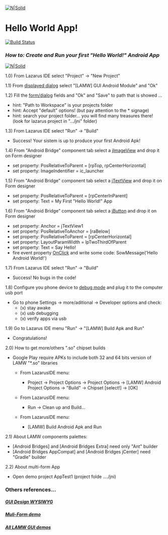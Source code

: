 [![N|Solid](https://i.imgur.com/eAIuo9U.png)](https://github.com/jmpessoa/lazandroidmodulewizard)

# Hello World App!

[![Build Status](https://img.shields.io/badge/version-0.1-green)](https://github.com/jmpessoa/lazandroidmodulewizard/tree/master/demos/GUI)

### _How to: Create and Run your first "Hello World!" Android App_
[![N|Solid](https://i.imgur.com/iSbNNtB.jpg)](https://github.com/jmpessoa/lazandroidmodulewizard/tree/master/demos/GUI)

1.0) From Lazarus IDE select "Project" -> "New Project" 

1.1) From [displayed dialog]([Imgur](https://i.imgur.com/34lqo0N.png)) select "[LAMW] GUI Android Module" and "Ok"

1.2) Fill the [form/dialog]([Imgur](https://i.imgur.com/6pn9cyP.png)) fields and "Ok" and "Save" to path that is showed ...
   - hint: "Path to Workspace" is your projects folder
   - hint: Accept "default" options! (but pay attention to the * signage)
   - hint: search your project folder... you will find many treasures there! (look for lazarus project in ".../jni" folder)    
   
1.3) From Lazarus IDE select "Run" -> "Build" 
   - Success! Your sistem is up to produce your first Android Apk!

1.4) From "Android Bridge" component tab select a [jImageView](https://i.imgur.com/UHbcuBQ.png) and drop it on Form designer 
   - set property: PosRelativeToParent  = [rpTop, rpCenterHorizontal]  
   - set property: ImageIndentifier = ic_launcher

1.5) From "Android Bridge" component tab select a [jTextView](https://i.imgur.com/UHbcuBQ.png) and drop it on Form designer 
   - set property: PosRelativeToParent  = [rpCenterInParent]  
   - set property: Text = My First "Hello World!" App

1.6) From "Android Bridge" component tab select a [jButton](https://i.imgur.com/UHbcuBQ.png) and drop it on Form designer 
   - set property: Anchor = jTextView1
   - set property: PosRelativeToAnchor = [raBelow]
   - set property: PosRelativeToParent = [rpCenterHorizontal]
   - set property: LayoutParamWidth = lpTwoThirdOfParent
   - set property: Text = Say Hello!
   - fire event property [OnClick](https://i.imgur.com/pXAqloK.png) and write some code: SowMessage('Hello Android World!')

1.7) From Lazarus IDE select "Run" -> "Build" 
   - Success! No bugs in the code!
   
1.8) Configure you phone device to [debug mode](https://developer.android.com/studio/debug/dev-options) and plug it to the computer usb port 
   - Go to phone Settings ->  more/aditional -> Developer options and check:
     - (x) stay awake
     - (x) usb debugging
     - (x) verify apps via usb
     
1.9) Go to Lazarus IDE menu "Run" -> "[LAMW] Build Apk and Run"  
   - Congratulations!

2.0) How to get more/others ".so" chipset builds
- Google Play require APKs to include both 32 and 64 bits version of LAMW "*.so" libraries
    - From LazarusIDE menu:
       - Project -> Project Options -> Project Options -> [LAMW] Android Project Options -> "Build" -> Chipset [select!] -> [OK]
       
    - From LazarusIDE menu:
       - Run -> Clean up and Build...
       
    - From LazarusIDE menu:
       - [LAMW] Build Android Apk and Run

2.1) About LAMW components palettes:
- [Android Bridges] and [Android Bridges Extra] need only "Ant" builder
- [Android Bridges AppCompat] and [Android Bridges jCenter] need "Gradle" builder

2.2) About multi-form App 
- Open demo project AppTest1  (project folde ..../jni)

### Others references...
##### [GUI Design WYSIWYG](https://github.com/jmpessoa/lazandroidmodulewizard/tree/master/docs/GUIDesignWYSIWYG.md)
##### [Muli-Form demo](https://github.com/jmpessoa/lazandroidmodulewizard/tree/master/demos/GUI/AppTest1)
##### [All LAMW GUI demos](https://github.com/jmpessoa/lazandroidmodulewizard/tree/master/demos/GUI)


